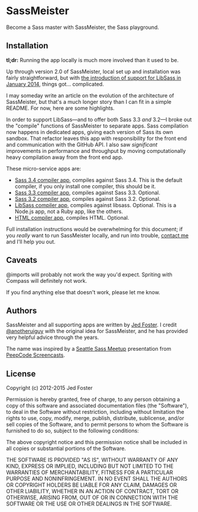 # SassMeister #

Become a Sass master with SassMeister, the Sass playground.


## Installation ##

__tl;dr:__ Running the app locally is much more involved than it used to be. 

Up through version 2.0 of SassMeister, local set up and installation was fairly straightforward, but with [the introduction of support for LibSass in January 2014](https://twitter.com/sassmeisterapp/status/420093890729766912), things got... complicated.

I may someday write an article on the evolution of the architecture of SassMeister, but that's a much longer story than I can fit in a simple README. For now, here are some highlights. 

In order to support LibSass—and to offer both Sass 3.3 _and_ 3.2—I broke out the "compile" functions of SassMeister to separate apps. Sass compilation now happens in dedicated apps, giving each version of Sass its own sandbox. That refactor leaves this app with responsibility for the front end and communication with the GitHub API. I also saw _significant_ improvements in performance and throughput by moving computationally heavy compilation away from the front end app. 

These micro-service apps are:

* [Sass 3.4 compiler app](https://github.com/SassMeister/sass34.sassmeister), compiles against Sass 3.4. This is the default compiler, if you only install one compiler, this should be it.
* [Sass 3.3 compiler app](https://github.com/SassMeister/sass33.sassmeister), compiles against Sass 3.3. Optional.
* [Sass 3.2 compiler app](https://github.com/SassMeister/sass32.sassmeister), compiles against Sass 3.2. Optional.
* [LibSass compiler app](https://github.com/SassMeister/libsass.sassmeister), compiles against libsass. Optional. This is a Node.js app, not a Ruby app, like the others.
* [HTML compiler app](https://github.com/SassMeister/sandbox.sassmeister), compiles HTML. Optional.

Full installation instructions would be overwhelming for this document; if you _really_ want to run SassMeister locally, and run into trouble, [contact me](https://twitter.com/jed_foster) and I'll help you out.

## Caveats

@imports will probably not work the way you'd expect. Spriting with Compass will definitely not work.

If you find anything else that doesn't work, please let me know.

## Authors

SassMeister and all supporting apps are written by [Jed Foster][jedfoster]. I credit [@anotheruiguy](https://github.com/anotheruiguy) with the original idea for SassMeister, and he has provided very helpful advice through the years.

The name was inspired by a [Seattle Sass Meetup][meetup] presentation from [PeepCode Screencasts][peepcode].

## License

Copyright (c) 2012-2015 Jed Foster

Permission is hereby granted, free of charge, to any person obtaining a copy of this software and associated documentation files (the "Software"), to deal in the Software without restriction, including without limitation the rights to use, copy, modify, merge, publish, distribute, sublicense, and/or sell copies of the Software, and to permit persons to whom the Software is furnished to do so, subject to the following conditions:

The above copyright notice and this permission notice shall be included in all copies or substantial portions of the Software.

THE SOFTWARE IS PROVIDED "AS IS", WITHOUT WARRANTY OF ANY KIND, EXPRESS OR IMPLIED, INCLUDING BUT NOT LIMITED TO THE WARRANTIES OF MERCHANTABILITY, FITNESS FOR A PARTICULAR PURPOSE AND NONINFRINGEMENT. IN NO EVENT SHALL THE AUTHORS OR COPYRIGHT HOLDERS BE LIABLE FOR ANY CLAIM, DAMAGES OR OTHER LIABILITY, WHETHER IN AN ACTION OF CONTRACT, TORT OR OTHERWISE, ARISING FROM, OUT OF OR IN CONNECTION WITH THE SOFTWARE OR THE USE OR OTHER DEALINGS IN THE SOFTWARE.

[jedfoster]: http://jedfoster.com
[meetup]: http://www.meetup.com/SASSlang/
[peepcode]: [https://peepcode.com]

